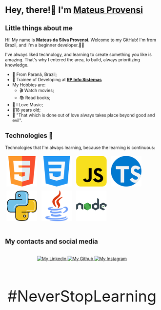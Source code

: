 # Hey, there!👋 I'm [Mateus Provensi](https://github.com/MateusProvensi)

## Little things about me

Hi! My name is **Mateus da Silva Provensi**. Welcome to my GitHub! I'm from Brazil, and I'm a beginner developer.👨‍💻

I've always liked technology, and learning to create something you like is amazing. That's why I entered the area, to build, always prioritizing knowledge.

- 📌 From Paraná, Brazil;
- 💼 Trainee of Developing at **[RP Info Sistemas](https://www.rpinfo.com.br/)**
- My Hobbies are:
  - 🎬 Watch movies;
  - 📚 Read books;
- 🎵 I Love Music;
- 👦18 years old;
- 🧠 "That which is done out of love always takes place beyond good and evil".

## Technologies 🚀

Technologies that I'm always learning, because the learning is continuous:

<div>
<img width="100px" style="padding:5px" src="images/tecnologias/html5.png" />

<img width="100px" style="padding:5px" src="images/tecnologias/css3.png" />

<img width="100px" style="padding:5px" src="images/tecnologias/javascript.png" />

<img width="100px" style="padding:5px" src="images/tecnologias/typescript.png" />

<img width="100px" style="padding:5px" src="images/tecnologias/python.png" />

<img width="100px" style="padding:5px" src="images/tecnologias/java.png" />

<img width="100px" style="padding:5px" src="images/tecnologias/nodejs.png" />
</div>
<br>

## My contacts and social media

<br>
<div style="text-align: center;">
<a href="https://www.linkedin.com/in/mateus-da-silva-provensi-2704a51a3/" target="_blank">
<img alt="My Linkedin" width="140px" height="35px" src="https://img.shields.io/badge/Linkedin-0A66C2?style=for-the-badge&logo=Linkedin&logoColor=white" />
</a>

<a href="https://github.com/MateusProvensi" target="_blank">
<img alt="My Github" width="140px" height="35px" src="https://img.shields.io/badge/Github-181717?style=for-the-badge&logo=Github&logoColor=white" />
</a>

<a href="https://www.instagram.com/mateus_provensi/" target="_blank">
<img alt="My Instagram" width="140px" height="35px" src="https://img.shields.io/badge/Instagram-E4405F?style=for-the-badge&logo=instagram&logoColor=white" />
</a>
</div>
<br>
<br>

<p style="text-align: center; font-size: 50px">
#NeverStopLearning
</p>
